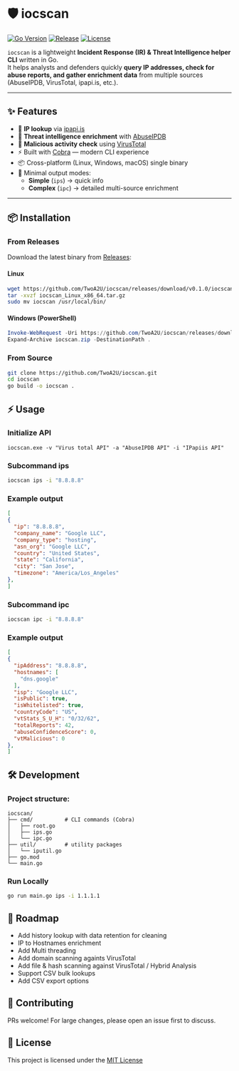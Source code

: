 # 🛡️ iocscan

[![Go Version](https://img.shields.io/github/go-mod/go-version/TwoA2U/iocscan)](https://golang.org)
[![Release](https://img.shields.io/github/v/release/TwoA2U/iocscan)](https://github.com/TwoA2U/iocscan/releases)
[![License](https://img.shields.io/github/license/TwoA2U/iocscan)](./LICENSE)

`iocscan` is a lightweight **Incident Response (IR) & Threat Intelligence helper CLI** written in Go.  
It helps analysts and defenders quickly **query IP addresses, check for abuse reports, and gather enrichment data** from multiple sources (AbuseIPDB, VirusTotal, ipapi.is, etc.).

---

## ✨ Features

- 🔎 **IP lookup** via [ipapi.is](https://ipapi.is)  
- 🚨 **Threat intelligence enrichment** with [AbuseIPDB](https://www.abuseipdb.com/)  
- 🧪 **Malicious activity check** using [VirusTotal](https://www.virustotal.com/)  
- ⚡ Built with [Cobra](https://github.com/spf13/cobra) — modern CLI experience  
- 📦 Cross-platform (Linux, Windows, macOS) single binary  
- 🧹 Minimal output modes:
  - **Simple** (`ips`) → quick info
  - **Complex** (`ipc`) → detailed multi-source enrichment  

---

## 📦 Installation

### From Releases
Download the latest binary from [Releases](https://github.com/TwoA2U/iocscan/releases):

#### Linux
```bash
wget https://github.com/TwoA2U/iocscan/releases/download/v0.1.0/iocscan_Linux_x86_64.tar.gz
tar -xvzf iocscan_Linux_x86_64.tar.gz
sudo mv iocscan /usr/local/bin/
```

#### Windows (PowerShell)
```powershell
Invoke-WebRequest -Uri https://github.com/TwoA2U/iocscan/releases/download/v0.1.0/iocscan_Windows_x86_64.zip -OutFile iocscan.zip
Expand-Archive iocscan.zip -DestinationPath .
```

### From Source
```bash
git clone https://github.com/TwoA2U/iocscan.git
cd iocscan
go build -o iocscan .
```

## ⚡ Usage

### Initialize API
```
iocscan.exe -v "Virus total API" -a "AbuseIPDB API" -i "IPapiis API"
```

### Subcommand ips
```bash
iocscan ips -i "8.8.8.8"
```

### Example output
```json
[
{
  "ip": "8.8.8.8",
  "company_name": "Google LLC",
  "company_type": "hosting",
  "asn_org": "Google LLC",
  "country": "United States",
  "state": "California",
  "city": "San Jose",
  "timezone": "America/Los_Angeles"
},
]
```

### Subcommand ipc
```bash
iocscan ipc -i "8.8.8.8"
```

### Example output
```json
[
{
  "ipAddress": "8.8.8.8",
  "hostnames": [
    "dns.google"
  ],
  "isp": "Google LLC",
  "isPublic": true,
  "isWhitelisted": true,
  "countryCode": "US",
  "vtStats_S_U_H": "0/32/62",
  "totalReports": 42,
  "abuseConfidenceScore": 0,
  "vtMalicious": 0
},
]
```

## 🛠️ Development
### Project structure:
```
iocscan/
├── cmd/          # CLI commands (Cobra)
│   ├── root.go
│   ├── ips.go
│   └── ipc.go
├── util/         # utility packages
│   └── iputil.go
├── go.mod
└── main.go
```

### Run Locally
```bash
go run main.go ips -i 1.1.1.1
```

## 🚀 Roadmap
- Add history lookup with data retention for cleaning
- IP to Hostnames enrichment
- Add Multi threading
- Add domain scanning againts VirusTotal
- Add file & hash scanning against VirusTotal / Hybrid Analysis
- Support CSV bulk lookups
- Add CSV export options


## 🤝 Contributing
PRs welcome!
For large changes, please open an issue first to discuss.

## 📜 License
This project is licensed under the [MIT License](./LICENSE)



